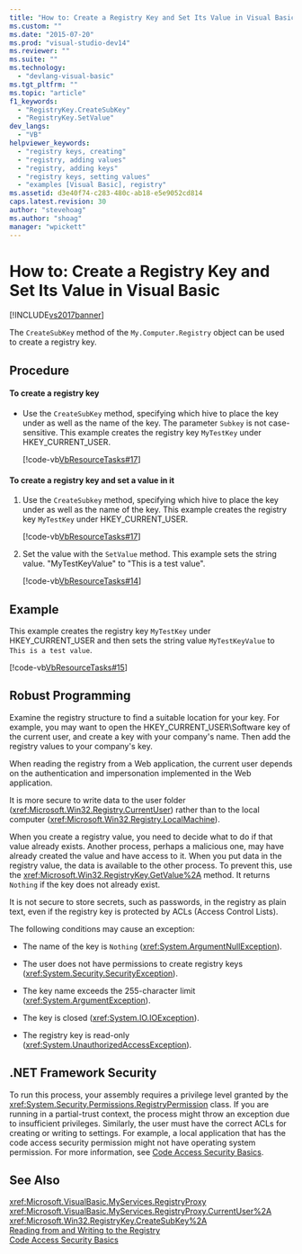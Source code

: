 ```yaml
---
title: "How to: Create a Registry Key and Set Its Value in Visual Basic | Microsoft Docs"
ms.custom: ""
ms.date: "2015-07-20"
ms.prod: "visual-studio-dev14"
ms.reviewer: ""
ms.suite: ""
ms.technology: 
  - "devlang-visual-basic"
ms.tgt_pltfrm: ""
ms.topic: "article"
f1_keywords: 
  - "RegistryKey.CreateSubKey"
  - "RegistryKey.SetValue"
dev_langs: 
  - "VB"
helpviewer_keywords: 
  - "registry keys, creating"
  - "registry, adding values"
  - "registry, adding keys"
  - "registry keys, setting values"
  - "examples [Visual Basic], registry"
ms.assetid: d3e40f74-c283-480c-ab18-e5e9052cd814
caps.latest.revision: 30
author: "stevehoag"
ms.author: "shoag"
manager: "wpickett"
---
```

# How to: Create a Registry Key and Set Its Value in Visual Basic
[!INCLUDE[vs2017banner](../../../../includes/vs2017banner.md)]

The `CreateSubKey` method of the `My.Computer.Registry` object can be used to create a registry key.  
  
## Procedure  
  
#### To create a registry key  
  
-   Use the `CreateSubKey` method, specifying which hive to place the key under as well as the name of the key. The parameter `Subkey` is not case-sensitive. This example creates the registry key `MyTestKey` under HKEY_CURRENT_USER.  
  
     [!code-vb[VbResourceTasks#17](../../../../samples/snippets/visualbasic/VS_Snippets_VBCSharp/VbResourceTasks/VB/Class1.vb#17)]  
  
#### To create a registry key and set a value in it  
  
1.  Use the `CreateSubkey` method, specifying which hive to place the key under as well as the name of the key. This example creates the registry key `MyTestKey` under HKEY_CURRENT_USER.  
  
     [!code-vb[VbResourceTasks#17](../../../../samples/snippets/visualbasic/VS_Snippets_VBCSharp/VbResourceTasks/VB/Class1.vb#17)]  
  
2.  Set the value with the `SetValue` method. This example sets the string value. "MyTestKeyValue" to "This is a test value".  
  
     [!code-vb[VbResourceTasks#14](../../../../samples/snippets/visualbasic/VS_Snippets_VBCSharp/VbResourceTasks/VB/Class1.vb#14)]  
  
## Example  
 This example creates the registry key `MyTestKey` under HKEY_CURRENT_USER and then sets the string value `MyTestKeyValue` to `This is a test value`.  
  
 [!code-vb[VbResourceTasks#15](../../../../samples/snippets/visualbasic/VS_Snippets_VBCSharp/VbResourceTasks/VB/Class1.vb#15)]  
  
## Robust Programming  
 Examine the registry structure to find a suitable location for your key. For example, you may want to open the HKEY_CURRENT_USER\Software key of the current user, and create a key with your company's name. Then add the registry values to your company's key.  
  
 When reading the registry from a Web application, the current user depends on the authentication and impersonation implemented in the Web application.  
  
 It is more secure to write data to the user folder (<xref:Microsoft.Win32.Registry.CurrentUser>) rather than to the local computer (<xref:Microsoft.Win32.Registry.LocalMachine>).  
  
 When you create a registry value, you need to decide what to do if that value already exists. Another process, perhaps a malicious one, may have already created the value and have access to it. When you put data in the registry value, the data is available to the other process. To prevent this, use the <xref:Microsoft.Win32.RegistryKey.GetValue%2A> method. It returns `Nothing` if the key does not already exist.  
  
 It is not secure to store secrets, such as passwords, in the registry as plain text, even if the registry key is protected by ACLs (Access Control Lists).  
  
 The following conditions may cause an exception:  
  
-   The name of the key is `Nothing` (<xref:System.ArgumentNullException>).  
  
-   The user does not have permissions to create registry keys (<xref:System.Security.SecurityException>).  
  
-   The key name exceeds the 255-character limit (<xref:System.ArgumentException>).  
  
-   The key is closed (<xref:System.IO.IOException>).  
  
-   The registry key is read-only (<xref:System.UnauthorizedAccessException>).  
  
## .NET Framework Security  
 To run this process, your assembly requires a privilege level granted by the <xref:System.Security.Permissions.RegistryPermission> class. If you are running in a partial-trust context, the process might throw an exception due to insufficient privileges. Similarly, the user must have the correct ACLs for creating or writing to settings. For example, a local application that has the code access security permission might not have operating system permission. For more information, see [Code Access Security Basics](../Topic/Code%20Access%20Security%20Basics.md).  
  
## See Also  
 <xref:Microsoft.VisualBasic.MyServices.RegistryProxy>   
 <xref:Microsoft.VisualBasic.MyServices.RegistryProxy.CurrentUser%2A>   
 <xref:Microsoft.Win32.RegistryKey.CreateSubKey%2A>   
 [Reading from and Writing to the Registry](../../../../visual-basic/developing-apps/programming/computer-resources/reading-from-and-writing-to-the-registry.md)   
 [Code Access Security Basics](../Topic/Code%20Access%20Security%20Basics.md)